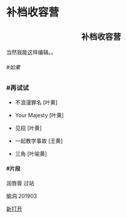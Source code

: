 # 补档收容营
## <center> 补档收容营</center>


当然我能这样编辑。。

###### #如果

### #再试试

* 不浪漫罪名 [叶黄]
* Your Majesty [叶黄]
* 见招 [叶黄]

* 一起教学事故 [王黄]
* 三角 [叶喻黄]

#### #片段
润唇膏 过站 

脑洞
201903

<a href="https://write.as/ayunn/so-may-i-edit-it" target="_blank">新打开</a>

